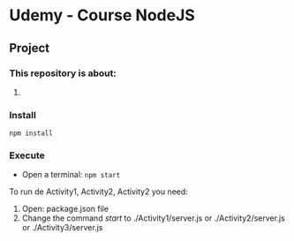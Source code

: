 # Udemy - Course NodeJS

## Project

### This repository is about:
1. 


### Install
`npm install`

### Execute
* Open a terminal: `npm start`


To run de Activity1, Activity2, Activity2 you need:
1. Open: package.json file
2. Change the command _start_ to ./Activity1/server.js or ./Activity2/server.js or ./Activity3/server.js 
